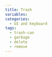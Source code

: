 ```yaml
---
title: Trash
variables:
categories:
  - UI and keyboard
tags:
  - trash-can
  - garbage
  - delete
  - remove
---
```

